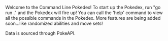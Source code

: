 Welcome to the Command Line Pokedex! To start up the Pokedex, run "go run ." and the Pokedex will fire up!
You can call the 'help' command to view all the possible commands in the Pokedex. 
More features are being added soon...like randomized abilities and move sets!

Data is sourced through PokeAPI.